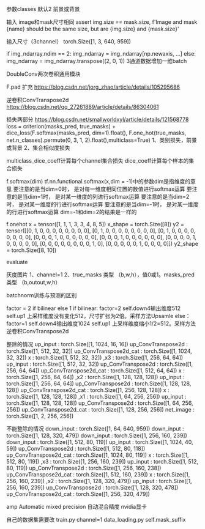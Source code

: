 
参数classes 默认2 前景或背景

输入
image和mask尺寸相同
assert img.size == mask.size,  f'Image and mask {name} should be the same size, but are {img.size} and {mask.size}'

输入尺寸（3channel）
torch.Size([1, 3, 640, 959])

if img_ndarray.ndim == 2:
    img_ndarray = img_ndarray[np.newaxis, ...]
else:
    img_ndarray = img_ndarray.transpose((2, 0, 1))
3通道数据增加一维batch



DoubleConv两次卷积通用模块

F.pad 扩充
https://blog.csdn.net/jorg_zhao/article/details/105295686

逆卷积ConvTranspose2d
https://blog.csdn.net/qq_27261889/article/details/86304061



损失两部分
https://blog.csdn.net/smallworldxyl/article/details/121568778
loss = criterion(masks_pred, true_masks) + dice_loss(F.softmax(masks_pred, dim=1).float(),
F.one_hot(true_masks, net.n_classes).permute(0, 3, 1, 2).float(),multiclass=True)
1、类别损失，前景或背景
2、集合相似度损失


multiclass_dice_coeff计算每个channel集合损失
    dice_coeff计算每个样本的集合损失




f.softmax(dim)
tf.nn.functional.softmax(x,dim = -1)中的参数dim是指维度的意思
要注意的是当dim=0时， 是对每一维度相同位置的数值进行softmax运算
要注意的是当dim=1时， 是对某一维度的列进行softmax运算
要注意的是当dim=2时， 是对某一维度的行进行softmax运算
要注意的是当dim=-1时， 是对某一维度的行进行softmax运算
dim=-1和dim=2的结果是一样的


f.onehot
x =  tensor([1, 1, 1, 3, 3, 4, 8, 5])
x_shape =  torch.Size([8])
y2 =  tensor([[0, 1, 0, 0, 0, 0, 0, 0, 0, 0],
        [0, 1, 0, 0, 0, 0, 0, 0, 0, 0],
        [0, 1, 0, 0, 0, 0, 0, 0, 0, 0],
        [0, 0, 0, 1, 0, 0, 0, 0, 0, 0],
        [0, 0, 0, 1, 0, 0, 0, 0, 0, 0],
        [0, 0, 0, 0, 1, 0, 0, 0, 0, 0],
        [0, 0, 0, 0, 0, 0, 0, 0, 1, 0],
        [0, 0, 0, 0, 0, 1, 0, 0, 0, 0]])
y2_shape =  torch.Size([8, 10])




evaluate


灰度图片
1、channel=1
2、true_masks 类型 （b,w,h），值0或1。masks_pred 类型 （b,outout,w,h）





batchnorm训练与预测的区别

factor = 2 if bilinear else 1
if bilinear:
    factor=2
    self.down4输出维度512
    self.up1 上采样维度没有变化512，尺寸扩张为2倍。采样方法Upsamle
else：
    factor=1
    self.down4输出维度1024
    self.up1 上采样维度缩小1/2=512。采样方法逆卷积ConvTranspose2d
    
    



整除的情况
up_input : torch.Size([1, 1024, 16, 16])
up_ConvTranspose2d : torch.Size([1, 512, 32, 32])
up_ConvTranspose2d_cat : torch.Size([1, 1024, 32, 32])
x : torch.Size([1, 512, 32, 32]) ,x3 : torch.Size([1, 256, 64, 64])
up_input : torch.Size([1, 512, 32, 32])
up_ConvTranspose2d : torch.Size([1, 256, 64, 64])
up_ConvTranspose2d_cat : torch.Size([1, 512, 64, 64])
x : torch.Size([1, 256, 64, 64]) ,x2 : torch.Size([1, 128, 128, 128])
up_input : torch.Size([1, 256, 64, 64])
up_ConvTranspose2d : torch.Size([1, 128, 128, 128])
up_ConvTranspose2d_cat : torch.Size([1, 256, 128, 128])
x : torch.Size([1, 128, 128, 128]) ,x1 : torch.Size([1, 64, 256, 256])
up_input : torch.Size([1, 128, 128, 128])
up_ConvTranspose2d : torch.Size([1, 64, 256, 256])
up_ConvTranspose2d_cat : torch.Size([1, 128, 256, 256])
net_image : torch.Size([1, 2, 256, 256])



不能整除的情况
down_input : torch.Size([1, 64, 640, 959])
down_input : torch.Size([1, 128, 320, 479])
down_input : torch.Size([1, 256, 160, 239])
down_input : torch.Size([1, 512, 80, 119])
up_input : torch.Size([1, 1024, 40, 59])
up_ConvTranspose2d : torch.Size([1, 512, 80, 118])
up_ConvTranspose2d_cat : torch.Size([1, 1024, 80, 119])
x : torch.Size([1, 512, 80, 119]) ,x3 : torch.Size([1, 256, 160, 239])
up_input : torch.Size([1, 512, 80, 119])
up_ConvTranspose2d : torch.Size([1, 256, 160, 238])
up_ConvTranspose2d_cat : torch.Size([1, 512, 160, 239])
x : torch.Size([1, 256, 160, 239]) ,x2 : torch.Size([1, 128, 320, 479])
up_input : torch.Size([1, 256, 160, 239])
up_ConvTranspose2d : torch.Size([1, 128, 320, 478])
up_ConvTranspose2d_cat : torch.Size([1, 256, 320, 479])



amp Automatic mixed precision
自动混合精度 nvidia显卡



自己的数据集需要改
train.py channel=1 
data_loading.py self.mask_suffix



